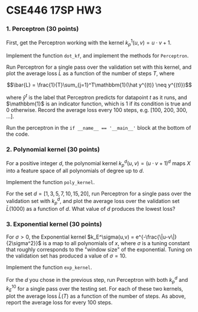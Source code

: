CSE446 17SP HW3
===============

### 1. Perceptron (30 points)

First, get the Perceptron working with the kernel $k_p^1(u,v) = u \cdot v + 1$.

Implement the function `dot_kf`, and implement the methods for `Perceptron`.

Run Perceptron for a single pass over the validation set with this kernel, and plot the average loss $\bar{L}$ as a function of the number of steps $T$, where

$$\bar{L} = \frac{1}{T}\sum_{j=1}^T\mathbbm{1}(\hat y^{(t)} \neq y^{(t)})$$

 where $\hat{y}^t$ is the label that Perceptron predicts for datapoint $t$ as it runs, and $\mathbbm{1}$ is an indicator function, which is 1 if its condition is true and 0 otherwise. Record the average loss every 100 steps, e.g. [100, 200, 300, ...].

Run the perceptron in the `if __name__ == '__main__'` block at the bottom of the code.

### 2. Polynomial kernel (30 points)

For a positive integer $d$, the polynomial kernel $k_p^d(u,v) = (u \cdot v + 1)^d$ maps $X$ into a feature space of all polynomials of degree up to $d$.

Implement the function `poly_kernel`.

For the set $d = [1,3,5,7,10,15,20]$, run Perceptron for a single pass over the validation set with $k_p^d$, and plot the average loss over the validation set $\bar{L}(1000)$ as a function of $d$. What value of $d$ produces the lowest loss?

### 3. Exponential kernel (30 points)

For $\sigma > 0$, the Exponential kernel $k_E^\sigma(u,v) = e^{-\frac{\|u-v\|}{2\sigma^2}}$ is a map to all polynomials of $x$, where $\sigma$ is a tuning constant that roughly corresponds to the "window size" of the exponential. Tuning on the validation set has produced a value of $\sigma = 10$.

Implement the function `exp_kernel`.

For the $d$ you chose in the previous step, run Perceptron with both $k_p^d$ and $k_E^{10}$ for a single pass over the testing set. For each of these two kernels, plot the average loss $\bar{L}(T)$ as a function of the number of steps. As above, report the average loss for every 100 steps.
